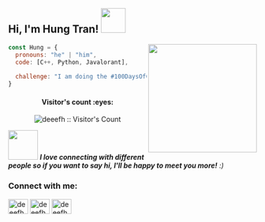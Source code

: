 <h2> Hi, I'm Hung Tran! <img src="https://media.giphy.com/media/mGcNjsfWAjY5AEZNw6/giphy.gif" width="50"></h2>
<img align='right' src="https://i.pinimg.com/originals/56/ad/2c/56ad2c43bf5021957a57547eb7baad9b.gif" width="220">

```javascript
const Hung = {
  pronouns: "he" | "him",
  code: [C++, Python, Javalorant],
  
  challenge: "I am doing the #100DaysOfCode challenge focused on competitive programming"
}
```

<!--![](https://komarev.com/ghpvc/?username=deeefh&color=brightgreen&style=plastic) -->
<h4 align="center">Visitor's count :eyes:</h4>

<p align="center"><img src="https://profile-counter.glitch.me/{deeefh}/count.svg" alt="deeefh :: Visitor's Count" /></p>
<img src="https://media.giphy.com/media/LnQjpWaON8nhr21vNW/giphy.gif" width="60"> <em><b>I love connecting with different people so if you want to say hi, I'll be happy to meet you more!</b> :)</em>

<h3 align="left">Connect with me:</h3>
<p align="left">
  
<!-- <a href="https://twitter.com/rahuldkjain" target="blank"><img align="center" src="https://cdn.jsdelivr.net/npm/simple-icons@3.0.1/icons/twitter.svg" alt="rahuldkjain" height="30" width="40" /></a> -->
<a href="https://www.facebook.com/deeefh/" target="blank"><img align="center" src="https://cdn.jsdelivr.net/npm/simple-icons@3.0.1/icons/facebook.svg" alt="deeefh" height="30" width="40" /></a>
<a href="https://instagram.com/deeefht" target="blank"><img align="center" src="https://cdn.jsdelivr.net/npm/simple-icons@3.0.1/icons/instagram.svg" alt="deeefh" height="30" width="40" /></a>
<a href="https://www.linkedin.com/in/deeefh/" target="blank"><img align="center" src="https://cdn.jsdelivr.net/npm/simple-icons@3.0.1/icons/linkedin.svg" alt="deeefh" height="30" width="40" /></a>

